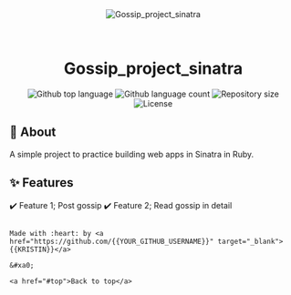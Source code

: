 <div align="center" id="top"> 
  <img src="./.github/app.gif" alt="Gossip_project_sinatra" />

  &#xa0;

  <!-- <a href="https://gossip_project_sinatra.netlify.app">Demo</a> -->
</div>

<h1 align="center">Gossip_project_sinatra</h1>

<p align="center">
  <img alt="Github top language" src="https://img.shields.io/github/languages/top/{{kirouackp0}}/gossip_project_sinatra?color=56BEB8">

  <img alt="Github language count" src="https://img.shields.io/github/languages/count/{{kirouackp0}}/gossip_project_sinatra?color=56BEB8">

  <img alt="Repository size" src="https://img.shields.io/github/repo-size/{{kirouackp0}}/gossip_project_sinatra?color=56BEB8">

  <img alt="License" src="https://img.shields.io/github/license/{{kirouackp0}}/gossip_project_sinatra?color=56BEB8">

  <!-- <img alt="Github issues" src="https://img.shields.io/github/issues/{{kirouackp0}}/gossip_project_sinatra?color=56BEB8" /> -->

  <!-- <img alt="Github forks" src="https://img.shields.io/github/forks/{{kirouackp0}}/gossip_project_sinatra?color=56BEB8" /> -->

  <!-- <img alt="Github stars" src="https://img.shields.io/github/stars/{{kirouackp0}}/gossip_project_sinatra?color=56BEB8" /> -->
</p>

<!-- Status -->

<!-- <h4 align="center"> 
	🚧  Gossip_project_sinatra 🚀 Under construction...  🚧
</h4> 

<hr> -->

## :dart: About ##

A simple project to practice building web apps in Sinatra in Ruby. 

## :sparkles: Features ##

:heavy_check_mark: Feature 1; Post gossip
:heavy_check_mark: Feature 2; Read gossip in detail


```

Made with :heart: by <a href="https://github.com/{{YOUR_GITHUB_USERNAME}}" target="_blank">{{KRISTIN}}</a>

&#xa0;

<a href="#top">Back to top</a>
